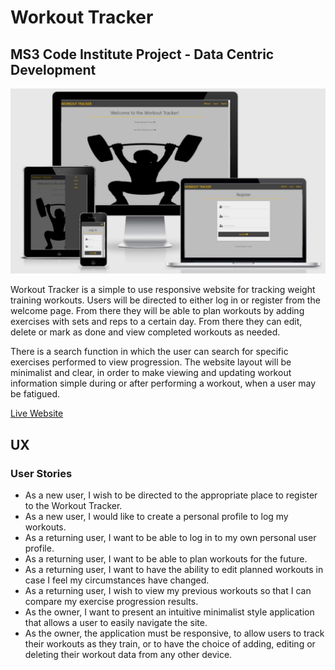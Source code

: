 # Workout Tracker
## MS3 Code Institute Project - Data Centric Development

![Responsive](static/images/responsive_demo.jpg)

Workout Tracker is a simple to use responsive website for tracking weight training workouts. Users will be directed to either log in or register from the welcome page. From there they will be able to plan workouts by adding exercises with sets and reps to a certain day. From there they can edit, delete or mark as done and view completed workouts as needed.

There is a search function in which the user can search for specific exercises performed to view progression. The website layout will be minimalist and clear, in order to make viewing and updating workout information simple during or after performing a workout, when a user may be fatigued.

[Live Website](https://workout-tracker-ms-project.herokuapp.com/)

## UX

### User Stories

- As a new user, I wish to be directed to the appropriate place to register to the Workout Tracker.
- As a new user, I would like to create a personal profile to log my workouts.
- As a returning user, I want to be able to log in to my own personal user profile.
- As a returning user, I want to be able to plan workouts for the future.
- As a returning user, I want to have the ability to edit planned workouts in case I feel my circumstances have changed.
- As a returning user, I wish to view my previous workouts so that I can compare my exercise progression results.
- As the owner, I want to present an intuitive minimalist style application that allows a user to easily navigate the site.
- As the owner, the application must be responsive, to allow users to track their workouts as they train, or to have the choice of adding, editing or deleting their workout data from any other device.


